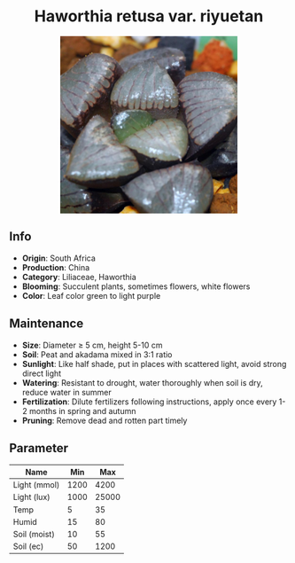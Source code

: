 <h1 align='center'>Haworthia retusa var. riyuetan</h1>
<p align="center">
    <img 
        align='center'
        width='320'
        src="../images/haworthia retusa var riyuetan.png" 
        alt='Haworthia retusa var. riyuetan' />
</p>

## Info

 - **Origin**: South Africa
 - **Production**: China
 - **Category**: Liliaceae, Haworthia
 - **Blooming**: Succulent plants, sometimes flowers, white flowers
 - **Color**: Leaf color green to light purple

## Maintenance

 - **Size**: Diameter ≥ 5 cm, height 5-10 cm
 - **Soil**: Peat and akadama mixed in 3:1 ratio
 - **Sunlight**: Like half shade, put in places with scattered light, avoid strong direct light
 - **Watering**: Resistant to drought, water thoroughly when soil is dry, reduce water in summer
 - **Fertilization**: Dilute fertilizers following instructions,  apply once every 1-2 months in spring and autumn
 - **Pruning**: Remove dead and rotten part timely

## Parameter

| Name         | Min  | Max   |
|--------------|------|-------|
| Light (mmol) | 1200 | 4200  |
| Light (lux)  | 1000 | 25000 |
| Temp         | 5    | 35    |
| Humid        | 15   | 80    |
| Soil (moist) | 10   | 55    |
| Soil (ec)    | 50  | 1200  |